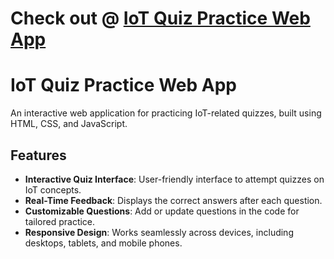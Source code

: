 # Check out @ [IoT Quiz Practice Web App](https://yourdeployedapp.com)  
# IoT Quiz Practice Web App

An interactive web application for practicing IoT-related quizzes, built using HTML, CSS, and JavaScript.

## Features

- **Interactive Quiz Interface**: User-friendly interface to attempt quizzes on IoT concepts.
- **Real-Time Feedback**: Displays the correct answers after each question.
- **Customizable Questions**: Add or update questions in the code for tailored practice.
- **Responsive Design**: Works seamlessly across devices, including desktops, tablets, and mobile phones.


